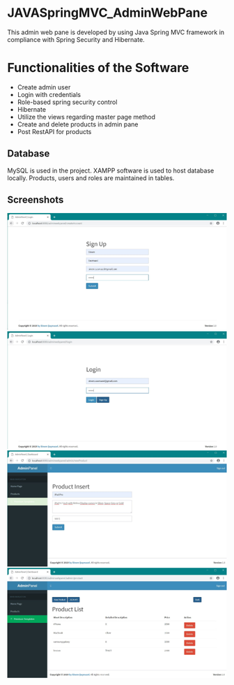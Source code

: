 # JAVASpringMVC_AdminWebPane
This admin web pane is developed by using Java Spring MVC framework in compliance with Spring Security and Hibernate.


# Functionalities of the Software
- Create admin user
- Login with credentials
- Role-based spring security control
- Hibernate
- Utilize the views regarding master page method
- Create and delete products in admin pane
- Post RestAPI for products


## Database

MySQL is used in the project. XAMPP software is used to host database locally. 
Products, users and roles are maintained in tables.

## Screenshots

![SignUp](https://github.com/sinem-sasmazel/JAVASpringMVC_AdminWebPane/blob/master/screenshots/SignUp.JPG)
![Login](https://github.com/sinem-sasmazel/JAVASpringMVC_AdminWebPane/blob/master/screenshots/Login.JPG)
![ProductInsert](https://github.com/sinem-sasmazel/JAVASpringMVC_AdminWebPane/blob/master/screenshots/ProductInsert.JPG)
![ProductList](https://github.com/sinem-sasmazel/JAVASpringMVC_AdminWebPane/blob/master/screenshots/ProductList.JPG)

